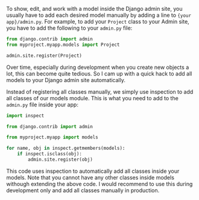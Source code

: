 <!--
.. title: Add all models to Django admin automatically
.. slug: add-all-models-to-django-admin-automatically
.. date: 2020-03-24 11:01:51 UTC+01:00
.. tags: Python, Django, Tech, Clean Code
.. category: Tech
.. link: 
.. description: 
.. type: text
-->

To show, edit, and work with a model inside the Django admin site,
you usually have to add each desired model manually by adding a line to `{your app}/admin.py`.
For example, to add your `Project` class to your Admin site, 
you have to add the following to your `admin.py` file:

```python
from django.contrib import admin
from myproject.myapp.models import Project

admin.site.register(Project)
```

Over time, especially during development when you create new objects a lot,
this can become quite tedious.
So I cam up with a quick hack to add all models to your Django admin site automatically.
<!-- TEASER_END -->
Instead of registering all classes manually, 
we simply use inspection to add all classes of our models module.
This is what you need to add to the `admin.py` file inside your app:

```python
import inspect

from django.contrib import admin

from myproject.myapp import models

for name, obj in inspect.getmembers(models):
    if inspect.isclass(obj):
        admin.site.register(obj)
```

This code uses inspection to automatically add all classes inside your models.
Note that you cannot have any other classes inside models withough extending the above code.
I would recommend to use this during development only
and add all classes manually in production.